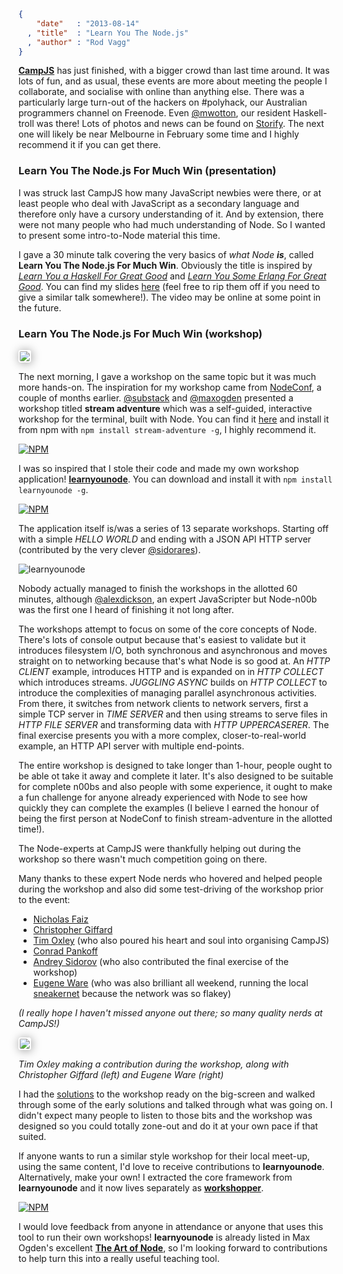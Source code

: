 ```json
{
    "date"   : "2013-08-14"
  , "title"  : "Learn You The Node.js"
  , "author" : "Rod Vagg"
}
```

**[CampJS](http://campjs.com/)** has just finished, with a bigger crowd than last time around. It was lots of fun, and as usual, these events are more about meeting the people I collaborate, and socialise with online than anything else. There was a particularly large turn-out of the hackers on #polyhack, our Australian programmers channel on Freenode. Even [@mwotton](https://twitter.com/mwotton), our resident Haskell-troll was there! Lots of photos and news can be found on [Storify](http://storify.com/campjs/campjs-ii). The next one will likely be near Melbourne in February some time and I highly recommend it if you can get there.

### Learn You The Node.js For Much Win (presentation)

I was struck last CampJS how many JavaScript newbies were there, or at least people who deal with JavaScript as a secondary language and therefore only have a cursory understanding of it. And by extension, there were not many people who had much understanding of Node. So I wanted to present some intro-to-Node material this time.

I gave a 30 minute talk covering the very basics of *what Node **is***, called **Learn You The Node.js For Much Win**. Obviously the title is inspired by *[Learn You a Haskell For Great Good](http://learnyouahaskell.com/)* and *[Learn You Some Erlang For Great Good](http://learnyousomeerlang.com/)*. You can find my slides [here](https://r.va.gg/presentations/campjs-learn-you-node/) (feel free to rip them off if you need to give a similar talk somewhere!). The video may be online at some point in the future.

### Learn You The Node.js For Much Win (workshop)

<img src="https://pbs.twimg.com/media/BRWaBeeCcAA9R7v.jpg" style="border-radius:4px; border: solid 2px white; box-shadow: 1px 1px 15px rgba(0,0,0,0.4);">

The next morning, I gave a workshop on the same topic but it was much more hands-on. The inspiration for my workshop came from [NodeConf](http://www.nodeconf.com/), a couple of months earlier. [@substack](https://twitter.com/substack) and [@maxogden](https://twitter.com/maxogden) presented a workshop titled **stream adventure** which was a self-guided, interactive workshop for the terminal, built with Node. You can find it [here](https://github.com/substack/stream-adventure) and install it from npm with `npm install stream-adventure -g`, I highly recommend it.

[![NPM](https://nodei.co/npm/stream-adventure.png?downloads=true&stars=true)](https://nodei.co/npm/stream-adventure/)

I was so inspired that I stole their code and made my own workshop application! **[learnyounode](https://github.com/rvagg/learnyounode/)**. You can download and install it with `npm install learnyounode -g`.

[![NPM](https://nodei.co/npm/learnyounode.png?downloads=true&stars=true)](https://nodei.co/npm/learnyounode/)

The application itself is/was a series of 13 separate workshops. Starting off with a simple *HELLO WORLD* and ending with a JSON API HTTP server (contributed by the very clever [@sidorares](https://twitter.com/sidorares)).

![learnyounode](https://raw.github.com/rvagg/learnyounode/master/learnyounode.png)

Nobody actually managed to finish the workshops in the allotted 60 minutes, although [@alexdickson](http://twitter.com/alexdickson), an expert JavaScripter but Node-n00b was the first one I heard of finishing it not long after.

The workshops attempt to focus on some of the core concepts of Node. There's lots of console output because that's easiest to validate but it introduces filesystem I/O, both synchronous and asynchronous and moves straight on to networking because that's what Node is so good at. An *HTTP CLIENT* example, introduces HTTP and is expanded on in *HTTP COLLECT* which introduces streams. *JUGGLING ASYNC* builds on *HTTP COLLECT* to introduce the complexities of managing parallel asynchronous activities. From there, it switches from network clients to network servers, first a simple TCP server in *TIME SERVER* and then using streams to serve files in *HTTP FILE SERVER* and transforming data with *HTTP UPPERCASERER*. The final exercise presents you with a more complex, closer-to-real-world example, an HTTP API server with multiple end-points.

The entire workshop is designed to take longer than 1-hour, people ought to be able ot take it away and complete it later. It's also designed to be suitable for complete n00bs and also people with some experience, it ought to make a fun challenge for anyone already experienced with Node to see how quickly they can complete the examples (I believe I earned the honour of being the first person at NodeConf to finish stream-adventure in the allotted time!).

The Node-experts at CampJS were thankfully helping out during the workshop so there wasn't much competition going on there.

Many thanks to these expert Node nerds who hovered and helped people during the workshop and also did some test-driving of the workshop prior to the event:

 * [Nicholas Faiz](https://twitter.com/nicholasf)
 * [Christopher Giffard](https://twitter.com/cgiffard)
 * [Tim Oxley](https://twitter.com/secoif) (who also poured his heart and soul into organising CampJS)
 * [Conrad Pankoff](http://twitter.com/deoxxa)
 * [Andrey Sidorov](https://twitter.com/sidorares) (who also contributed the final exercise of the workshop)
 * [Eugene Ware](https://twitter.com/EugeneWare) (who was also brilliant all weekend, running the local [sneakernet](http://en.wikipedia.org/wiki/Sneakernet) because the network was so flakey)
 
*(I really hope I haven't missed anyone out there; so many quality nerds at CampJS!)*

<img src="https://lh5.googleusercontent.com/-tKp0U1N7XNw/UgngKk01qqI/AAAAAAAAAoc/xxAOCTqMCZ0/w600-h800-no/campJS+%252870+of+118%2529.jpg" style="border-radius:4px; border: solid 2px white; box-shadow: 1px 1px 15px rgba(0,0,0,0.4);">

*Tim Oxley making a contribution during the workshop, along with Christopher Giffard (left) and Eugene Ware (right)*

I had the [solutions](https://r.va.gg/presentations/campjs-learn-you-node/workshop.html) to the workshop ready on the big-screen and walked through some of the early solutions and talked through what was going on. I didn't expect many people to listen to those bits and the workshop was designed so you could totally zone-out and do it at your own pace if that suited.

If anyone wants to run a similar style workshop for their local meet-up, using the same content, I'd love to receive contributions to **learnyounode**. Alternatively, make your own! I extracted the core framework from **learnyounode** and it now lives separately as **[workshopper](https://github.com/rvagg/workshopper)**.

[![NPM](https://nodei.co/npm/workshopper.png?downloads=true&stars=true)](https://nodei.co/npm/workshopper/)

I would love feedback from anyone in attendance or anyone that uses this tool to run their own workshops! **learnyounode** is already listed in Max Ogden's excellent **[The Art of Node](https://github.com/maxogden/art-of-node)**, so I'm looking forward to contributions to help turn this into a really useful teaching tool.
